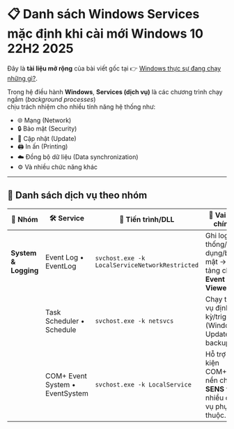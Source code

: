 # 📋 Danh sách Windows Services mặc định khi cài mới Windows 10 22H2 2025  

Đây là **tài liệu mở rộng** của bài viết gốc tại 👉 [Windows thực sự đang chạy những gì?](https://bachdinh.com/article/windows-thuc-su-dang-chay-nhung-gi).  

Trong hệ điều hành **Windows**, **Services (dịch vụ)** là các chương trình chạy ngầm (_background processes_)  
chịu trách nhiệm cho nhiều tính năng hệ thống như:  

- 🌐 Mạng (Network)  
- 🔒 Bảo mật (Security)  
- 🔄 Cập nhật (Update)  
- 🖨️ In ấn (Printing)  
- ☁️ Đồng bộ dữ liệu (Data synchronization)  
- ⚙️ Và nhiều chức năng khác  

---

## 📑 Danh sách dịch vụ theo nhóm

| 🔹 Nhóm            | 🛠️ Service                    | 📂 Tiến trình/DLL                              | 📝 Vai trò chính                                                                 |
|--------------------|-------------------------------|------------------------------------------------|---------------------------------------------------------------------------------|
| **System & Logging** | Event Log • EventLog          | `svchost.exe -k LocalServiceNetworkRestricted` | Ghi log hệ thống/ứng dụng/bảo mật → nền tảng cho **Event Viewer**.              |
|                    | Task Scheduler • Schedule      | `svchost.exe -k netsvcs`                       | Chạy tác vụ định kỳ/trigger (Windows Update, backup…).                         |
|                    | COM+ Event System • EventSystem| `svchost.exe -k LocalService`                  | Hỗ trợ sự kiện COM+, nền cho **SENS** và nhiều dịch vụ phụ thuộc.              |
